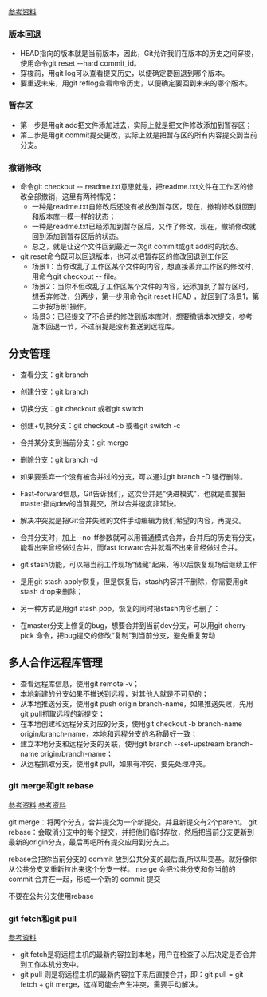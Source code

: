 

[参考资料](https://www.liaoxuefeng.com/wiki/896043488029600)




### 版本回退
* HEAD指向的版本就是当前版本，因此，Git允许我们在版本的历史之间穿梭，使用命令git reset --hard commit_id。
* 穿梭前，用git log可以查看提交历史，以便确定要回退到哪个版本。
* 要重返未来，用git reflog查看命令历史，以便确定要回到未来的哪个版本。



###  暂存区
* 第一步是用git add把文件添加进去，实际上就是把文件修改添加到暂存区；
* 第二步是用git commit提交更改，实际上就是把暂存区的所有内容提交到当前分支。


### 撤销修改
* 命令git checkout -- readme.txt意思就是，把readme.txt文件在工作区的修改全部撤销，这里有两种情况：
    * 一种是readme.txt自修改后还没有被放到暂存区，现在，撤销修改就回到和版本库一模一样的状态；
    * 一种是readme.txt已经添加到暂存区后，又作了修改，现在，撤销修改就回到添加到暂存区后的状态。
    * 总之，就是让这个文件回到最近一次git commit或git add时的状态。
* git reset命令既可以回退版本，也可以把暂存区的修改回退到工作区
    * 场景1：当你改乱了工作区某个文件的内容，想直接丢弃工作区的修改时，用命令git checkout -- file。
    * 场景2：当你不但改乱了工作区某个文件的内容，还添加到了暂存区时，想丢弃修改，分两步，第一步用命令git reset HEAD <file>，就回到了场景1，第二步按场景1操作。
    * 场景3：已经提交了不合适的修改到版本库时，想要撤销本次提交，参考版本回退一节，不过前提是没有推送到远程库。






## 分支管理

* 查看分支：git branch
* 创建分支：git branch <name>
* 切换分支：git checkout <name>或者git switch <name>
* 创建+切换分支：git checkout -b <name>或者git switch -c <name>
* 合并某分支到当前分支：git merge <name>
* 删除分支：git branch -d <name>
* 如果要丢弃一个没有被合并过的分支，可以通过git branch -D <name>强行删除。
* Fast-forward信息，Git告诉我们，这次合并是“快进模式”，也就是直接把master指向dev的当前提交，所以合并速度非常快。
* 解决冲突就是把Git合并失败的文件手动编辑为我们希望的内容，再提交。
* 合并分支时，加上--no-ff参数就可以用普通模式合并，合并后的历史有分支，能看出来曾经做过合并，而fast forward合并就看不出来曾经做过合并。

* git stash功能，可以把当前工作现场“储藏”起来，等以后恢复现场后继续工作
* 是用git stash apply恢复，但是恢复后，stash内容并不删除，你需要用git stash drop来删除；
* 另一种方式是用git stash pop，恢复的同时把stash内容也删了：
* 在master分支上修复的bug，想要合并到当前dev分支，可以用git cherry-pick <commit>命令，把bug提交的修改“复制”到当前分支，避免重复劳动



## 多人合作远程库管理
* 查看远程库信息，使用git remote -v；
* 本地新建的分支如果不推送到远程，对其他人就是不可见的；
* 从本地推送分支，使用git push origin branch-name，如果推送失败，先用git pull抓取远程的新提交；
* 在本地创建和远程分支对应的分支，使用git checkout -b branch-name origin/branch-name，本地和远程分支的名称最好一致；
* 建立本地分支和远程分支的关联，使用git branch --set-upstream branch-name origin/branch-name；
* 从远程抓取分支，使用git pull，如果有冲突，要先处理冲突。



### git merge和git rebase
[参考资料](https://blog.csdn.net/wh_19910525/article/details/7554489)
[参考资料](https://www.cnblogs.com/shuimuzhushui/p/9000253.html)

git merge：将两个分支，合并提交为一个新提交，并且新提交有2个parent。
git rebase：会取消分支中的每个提交，并把他们临时存放，然后把当前分支更新到最新的origin分支，最后再吧所有提交应用到分支上。

rebase会把你当前分支的 commit 放到公共分支的最后面,所以叫变基。就好像你从公共分支又重新拉出来这个分支一样。
merge 会把公共分支和你当前的commit 合并在一起，形成一个新的 commit 提交

不要在公共分支使用rebase

### git fetch和git pull
[参考资料](https://www.cnblogs.com/runnerjack/p/9342362.html)
* git fetch是将远程主机的最新内容拉到本地，用户在检查了以后决定是否合并到工作本机分支中。
* git pull 则是将远程主机的最新内容拉下来后直接合并，即：git pull = git fetch + git merge，这样可能会产生冲突，需要手动解决。
